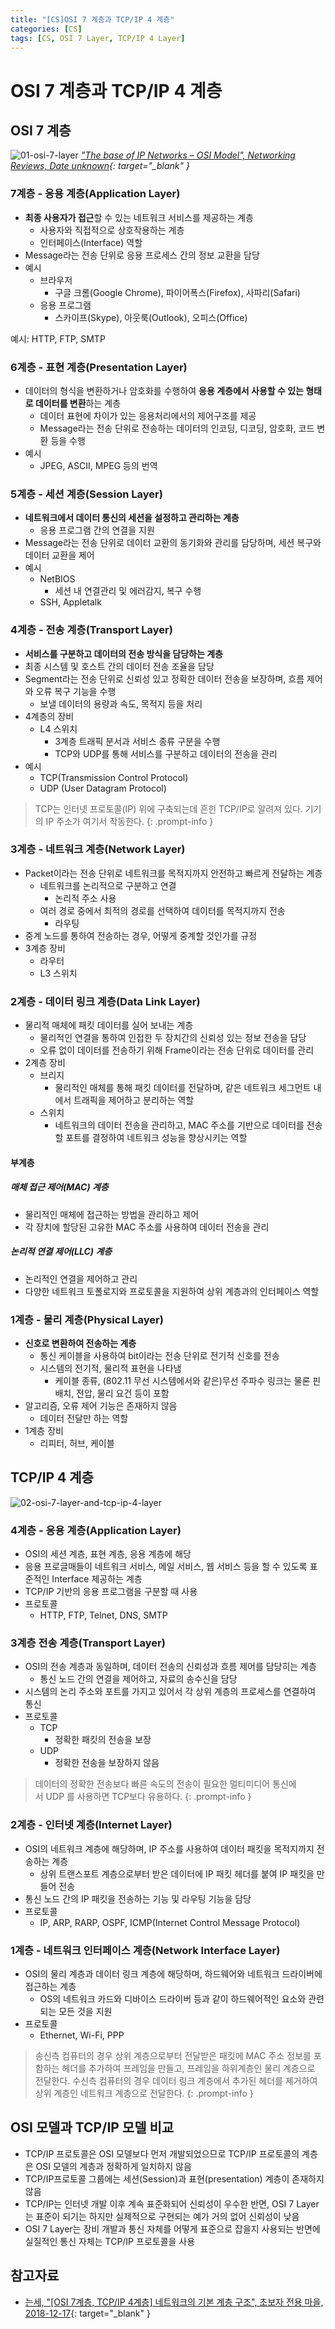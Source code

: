 ```yaml
---
title: "[CS]OSI 7 계층과 TCP/IP 4 계층"
categories: [CS]
tags: [CS, OSI 7 Layer, TCP/IP 4 Layer]
---
```


# OSI 7 계층과 TCP/IP 4 계층

## OSI 7 계층

![01-osi-7-layer](/assets/img/posts/cs/web/osi-7-layer-and-tcp-ip-4-layer/01-osi-7-layer.jpg)
*["The base of IP Networks – OSI Model", Networking Reviews, Date unknown](https://www.networkingreviews.com/the-base-of-ip-networks-osi-model/){: target="_blank" }*

### 7계층 - 응용 계층(Application Layer)

- **최종 사용자가 접근**할 수 있는 네트워크 서비스를 제공하는 계층
  + 사용자와 직접적으로 상호작용하는 계층
  + 인터페이스(Interface) 역할
- Message라는 전송 단위로 응용 프로세스 간의 정보 교환을 담당
- 예시
  + 브라우저
    * 구글 크롬(Google Chrome), 파이어폭스(Firefox), 사파리(Safari)
  + 응용 프로그램
    * 스카이프(Skype), 아웃룩(Outlook), 오피스(Office)
 
예시: HTTP, FTP, SMTP

### 6계층 - 표현 계층(Presentation Layer)

- 데이터의 형식을 변환하거나 암호화를 수행하여 **응용 계층에서 사용할 수 있는 형태로 데이터를 변환**하는 계층
  + 데이터 표현에 차이가 있는 응용처리에서의 제어구조를 제공
  + Message라는 전송 단위로 전송하는 데이터의 인코딩, 디코딩, 암호화, 코드 변환 등을 수행
- 예시
  + JPEG, ASCII, MPEG 등의 번역

### 5계층 - 세션 계층(Session Layer)

- **네트워크에서 데이터 통신의 세션을 설정하고 관리하는 계층**
  + 응용 프로그램 간의 연결을 지원
- Message라는 전송 단위로 데이터 교환의 동기화와 관리를 담당하며, 세션 복구와 데이터 교환을 제어
- 예시
  + NetBIOS
    * 세션 내 연결관리 및 에러감지, 복구 수행
  - SSH, Appletalk

### 4계층 - 전송 계층(Transport Layer)

- **서비스를 구분하고 데이터의 전송 방식을 담당하는 계층**
- 최종 시스템 및 호스트 간의 데이터 전송 조율을 담당
- Segment라는 전송 단위로 신뢰성 있고 정확한 데이터 전송을 보장하며, 흐름 제어와 오류 복구 기능을 수행
  + 보낼 데이터의 용량과 속도, 목적지 등을 처리
- 4계층의 장비
  + L4 스위치
    * 3계층 트래픽 분서과 서비스 종류 구분을 수행
    * TCP와 UDP를 통해 서비스를 구분하고 데이터의 전송을 관리
- 예시
  + TCP(Transmission Control Protocol)
  + UDP (User Datagram Protocol)

> TCP는 인터넷 프로토콜(IP) 위에 구축되는데 흔힌 TCP/IP로 알려져 있다. 기기의 IP 주소가 여기서 작동한다.
{: .prompt-info }

### 3계층 - 네트워크 계층(Network Layer)

- Packet이라는 전송 단위로 네트워크를 목적지까지 안전하고 빠르게 전달하는 계층
  + 네트워크를 논리적으로 구분하고 연결
    * 논리적 주소 사용
  + 여러 경로 중에서 최적의 경로를 선택하여 데이터를 목적지까지 전송
    * 라우팅
- 중계 노드를 통하여 전송하는 경우, 어떻게 중계할 것인가를 규정
- 3계층 장비
  + 라우터
  + L3 스위치

### 2계층 - 데이터 링크 계층(Data Link Layer)

- 물리적 매체에 패킷 데이터를 실어 보내는 계층
  + 물리적인 연결을 통하여 인접한 두 장치간의 신뢰성 있는 정보 전송을 담당
  + 오류 없이 데이터를 전송하기 위해 Frame이라는 전송 단위로 데이터를 관리
- 2계층 장비
  + 브리지
    * 물리적인 매체를 통해 패킷 데이터를 전달하며, 같은 네트워크 세그먼트 내에서 트래픽을 제어하고 분리하는 역할
  + 스위치
    *  네트워크의 데이터 전송을 관리하고, MAC 주소를 기반으로 데이터를 전송할 포트를 결정하여 네트워크 성능을 향상시키는 역할

#### 부계층

##### 매체 접근 제어(MAC) 계층

- 물리적인 매체에 접근하는 방법을 관리하고 제어
- 각 장치에 할당된 고유한 MAC 주소를 사용하여 데이터 전송을 관리

##### 논리적 연결 제어(LLC) 계층

- 논리적인 연결을 제어하고 관리
- 다양한 네트워크 토폴로지와 프로토콜을 지원하여 상위 계층과의 인터페이스 역할

### 1계층 - 물리 계층(Physical Layer)

- **신호로 변환하여 전송하는 계층**
  + 통신 케이블을 사용하여 bit이라는 전송 단위로 전기적 신호를 전송
  + 시스템의 전기적, 물리적 표현을 나타냄
    * 케이블 종류, (802.11 무선 시스템에서와 같은)무선 주파수 링크는 물론 핀 배치, 전압, 물리 요건 등이 포함
- 알고리즘, 오류 제어 기능은 존재하지 않음
  + 데이터 전달만 하는 역할
- 1계층 장비
  + 리피터, 허브, 케이블

## TCP/IP 4 계층

![02-osi-7-layer-and-tcp-ip-4-layer](/assets/img/posts/cs/web/osi-7-layer-and-tcp-ip-4-layer/02-osi-7-layer-and-tcp-ip-4-layer.jpg)

### 4계층 - 응용 계층(Application Layer)

- OSI의 세션 계층, 표현 계층, 응용 계층에 해당
- 응용 프로글매들이 네트워크 서비스, 메일 서비스, 웹 서비스 등을 할 수 있도록 표준적인 Interface 제공하는 계층
- TCP/IP 기반의 응용 프로그램을 구분할 때 사용
- 프로토콜
  + HTTP, FTP, Telnet, DNS, SMTP

### 3계층 전송 계층(Transport Layer)

- OSI의 전송 계층과 동일하며, 데이터 전송의 신뢰성과 흐름 제어를 담당히는 계층
  + 통신 노드 간의 연결을 제어하고, 자료의 송수신을 담당
- 시스템의 논리 주소와 포트를 가지고 있어서 각 상위 계층의 프로세스를 연결하여 통신
- 프로토콜
  + TCP
    * 정확한 패킷의 전송을 보장
  + UDP
    * 정확한 전송을 보장하지 않음

> 데이터의 정확한 전송보다 빠른 속도의 전송이 필요한 멀티미디어 통신에서 UDP 를 사용하면 TCP보다 유용하다.
{: .prompt-info }

### 2계층 - 인터넷 계층(Internet Layer)

- OSI의 네트워크 계층에 해당하며, IP 주소를 사용하여 데이터 패킷을 목적지까지 전송하는 계층
  + 상위 트랜스포트 계층으로부터 받은 데이터에 IP 패킷 헤더를 붙여 IP 패킷을 만들어 전송
- 통신 노드 간의 IP 패킷을 전송하는 기능 및 라우팅 기능을 담당
- 프로토콜
  + IP, ARP, RARP, OSPF, ICMP(Internet Control Message Protocol)

### 1계층 - 네트워크 인터페이스 계층(Network Interface Layer)

- OSI의 물리 계층과 데이터 링크 계층에 해당하며, 하드웨어와 네트워크 드라이버에 접근하는 계층
  + OS의 네트워크 카드와 디바이스 드라이버 등과 같이 하드웨어적인 요소와 관련되는 모든 것을 지원
- 프로토콜
  + Ethernet, Wi-Fi, PPP

> 송신측 컴퓨터의 경우 상위 계층으로부터 전달받은 패킷에 MAC 주소 정보를 포함하는 헤더를 추가하여 프레임을 만들고, 프레임을 하위계층인 물리 계층으로 전달한다. 수신측 컴퓨터의 경우 데이터 링크 계층에서 추가된 헤더를 제거하여 상위 계층인 네트워크 계층으로 전달한다.
{: .prompt-info }

## OSI 모델과 TCP/IP 모델 비교

- TCP/IP 프로토콜은 OSI 모델보다 먼저 개발되었으므로 TCP/IP 프로토콜의 계층은 OSI 모델의 계층과 정확하게 일치하지 않음
- TCP/IP프로토콜 그룹에는 세션(Session)과 표현(presentation) 계층이 존재하지 않음
- TCP/IP는 인터넷 개발 이후 계속 표준화되어 신뢰성이 우수한 반면, OSI 7 Layer는 표준이 되기는 하지만 실제적으로 구현되는 예가 거의 없어 신뢰성이 낮음
- OSI 7 Layer는 장비 개발과 통신 자체를 어떻게 표준으로 잡을지 사용되는 반면에 실질적인 통신 자체는 TCP/IP 프로토콜을 사용

## 참고자료

- [는세, "[OSI 7계층, TCP/IP 4계층] 네트워크의 기본 계층 구조", 초보자 전용 마을, 2018-12-17](https://ryusae.tistory.com/4){: target="_blank" }
